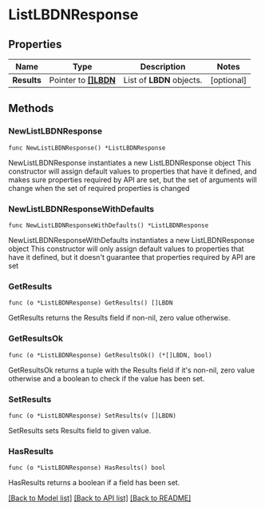 # ListLBDNResponse

## Properties

Name | Type | Description | Notes
------------ | ------------- | ------------- | -------------
**Results** | Pointer to [**[]LBDN**](LBDN.md) | List of __LBDN__ objects. | [optional] 

## Methods

### NewListLBDNResponse

`func NewListLBDNResponse() *ListLBDNResponse`

NewListLBDNResponse instantiates a new ListLBDNResponse object
This constructor will assign default values to properties that have it defined,
and makes sure properties required by API are set, but the set of arguments
will change when the set of required properties is changed

### NewListLBDNResponseWithDefaults

`func NewListLBDNResponseWithDefaults() *ListLBDNResponse`

NewListLBDNResponseWithDefaults instantiates a new ListLBDNResponse object
This constructor will only assign default values to properties that have it defined,
but it doesn't guarantee that properties required by API are set

### GetResults

`func (o *ListLBDNResponse) GetResults() []LBDN`

GetResults returns the Results field if non-nil, zero value otherwise.

### GetResultsOk

`func (o *ListLBDNResponse) GetResultsOk() (*[]LBDN, bool)`

GetResultsOk returns a tuple with the Results field if it's non-nil, zero value otherwise
and a boolean to check if the value has been set.

### SetResults

`func (o *ListLBDNResponse) SetResults(v []LBDN)`

SetResults sets Results field to given value.

### HasResults

`func (o *ListLBDNResponse) HasResults() bool`

HasResults returns a boolean if a field has been set.


[[Back to Model list]](../README.md#documentation-for-models) [[Back to API list]](../README.md#documentation-for-api-endpoints) [[Back to README]](../README.md)


